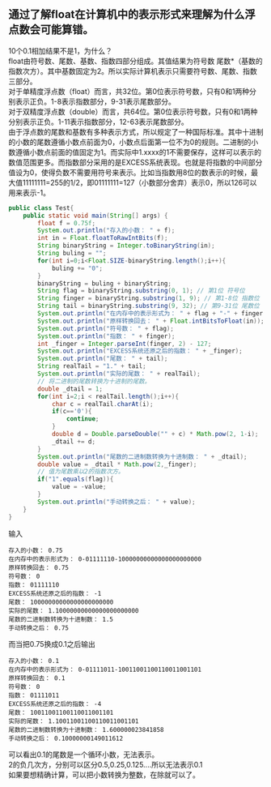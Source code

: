 ## 通过了解float在计算机中的表示形式来理解为什么浮点数会可能算错。
10个0.1相加结果不是1，为什么？  
float由符号数、尾数、基数、指数四部分组成。其值结果为符号数 尾数*（基数的指数次方）。其中基数固定为2。所以实际计算机表示只需要符号数、尾数、指数三部分。  
对于单精度浮点数（float）而言，共32位。第0位表示符号数，只有0和1两种分别表示正负。1-8表示指数部分，9-31表示尾数部分。  
对于双精度浮点数（double）而言，共64位。第0位表示符号数，只有0和1两种分别表示正负。1-11表示指数部分，12-63表示尾数部分。  
由于浮点数的尾数和基数有多种表示方式，所以规定了一种国际标准。其中十进制的小数的尾数遵循小数点前面为0，小数点后面第一位不为0的规则。二进制的小数遵循小数点前面的值固定为1。而实际中1.xxxx的1不需要保存，这样可以表示的数值范围更多。而指数部分采用的是EXCESS系统表现。也就是将指数的中间部分值设为0，使得负数不需要用符号来表示。比如当指数用8位的数表示的时候，最大值11111111=255的1/2，即01111111=127（小数部分舍弃）表示0，所以126可以用来表示-1。

```java
public class Test{
    public static void main(String[] args) {
        float f = 0.75f;
        System.out.println("存入的小数： " + f);
        int in = Float.floatToRawIntBits(f);
        String binaryString = Integer.toBinaryString(in);
        String buling = "";
        for(int i=0;i<Float.SIZE-binaryString.length();i++){
            buling += "0";
        }
        binaryString = buling + binaryString;
        String flag = binaryString.substring(0, 1); // 第1位 符号位
        String finger = binaryString.substring(1, 9); // 第1-8位 指数位
        String tail = binaryString.substring(9, 32); // 第9-31位 尾数位
        System.out.println("在内存中的表示形式为： " + flag + "-" + finger + "-" + tail);
        System.out.println("原样转换回去： " + Float.intBitsToFloat(in));
        System.out.println("符号数： " + flag);
        System.out.println("指数： " + finger);
        int _finger = Integer.parseInt(finger, 2) - 127;
        System.out.println("EXCESS系统还原之后的指数： " + _finger);
        System.out.println("尾数： " + tail);
        String realTail = "1." + tail;
        System.out.println("实际的尾数： " + realTail);
        // 将二进制的尾数转换为十进制的尾数。
        double _dtail = 1;
        for(int i=2;i < realTail.length();i++){
            char c = realTail.charAt(i);
            if(c=='0'){
                continue;
            }
            double d = Double.parseDouble("" + c) * Math.pow(2, 1-i);
            _dtail += d;
        }
        System.out.println("尾数的二进制数转换为十进制数： " + _dtail);
        double value = _dtail * Math.pow(2,_finger);
        // 值为尾数乘以2的指数次方。
        if("1".equals(flag)){
            value = -value;
        }
        System.out.println("手动转换之后： " + value);
    }
}
```
输入
```
存入的小数： 0.75
在内存中的表示形式为： 0-01111110-10000000000000000000000
原样转换回去： 0.75
符号数： 0
指数： 01111110
EXCESS系统还原之后的指数： -1
尾数： 10000000000000000000000
实际的尾数： 1.10000000000000000000000
尾数的二进制数转换为十进制数： 1.5
手动转换之后： 0.75
```
而当把0.75换成0.1之后输出
```
存入的小数： 0.1
在内存中的表示形式为： 0-01111011-10011001100110011001101
原样转换回去： 0.1
符号数： 0
指数： 01111011
EXCESS系统还原之后的指数： -4
尾数： 10011001100110011001101
实际的尾数： 1.10011001100110011001101
尾数的二进制数转换为十进制数： 1.600000023841858
手动转换之后： 0.10000000149011612
```
可以看出0.1的尾数是一个循环小数，无法表示。  
2的负几次方，分别可以区分0.5,0.25,0.125....所以无法表示0.1  
如果要想精确计算，可以把小数转换为整数，在除就可以了。  
